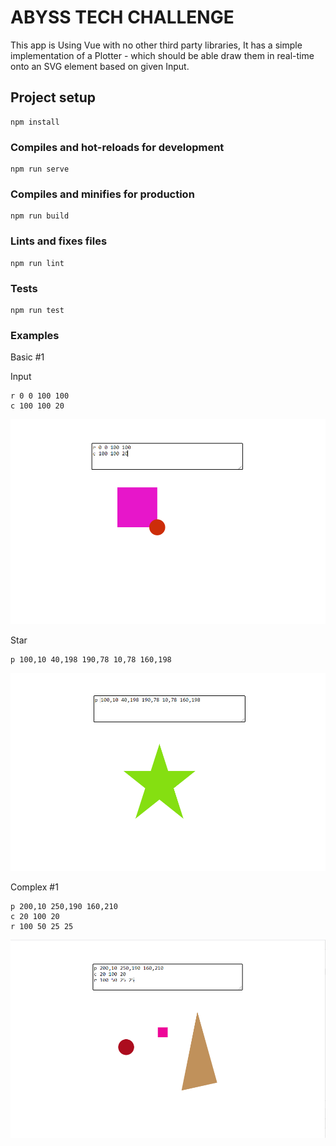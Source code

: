 # ABYSS TECH CHALLENGE

This app is Using Vue with no other third party libraries, It has a simple implementation of a Plotter - which should be able draw them in real-time onto an SVG element based on given Input. 

## Project setup
```
npm install
```

### Compiles and hot-reloads for development
```
npm run serve
```

### Compiles and minifies for production
```
npm run build
```

### Lints and fixes files
```
npm run lint
```
### Tests
```
npm run test
```

### Examples 
 
Basic #1 
 
Input 
```
r 0 0 100 100
c 100 100 20
```

![alt text](https://github.com/sankarms15/abyss-tech-challenge/blob/master/src/assets/Simple-example.PNG)

Star

```
p 100,10 40,198 190,78 10,78 160,198
```
![alt text](https://github.com/sankarms15/abyss-tech-challenge/blob/master/src/assets/star.PNG)

Complex #1

```
p 200,10 250,190 160,210
c 20 100 20
r 100 50 25 25 
```
![alt text](https://github.com/sankarms15/abyss-tech-challenge/blob/master/src/assets/Complex-example.PNG)
